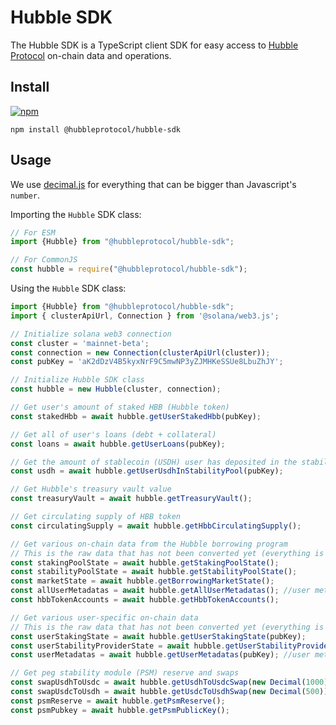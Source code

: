 # Hubble SDK

The Hubble SDK is a TypeScript client SDK for easy access to [Hubble Protocol](https://hubbleprotocol.io) on-chain data and operations.

## Install

[![npm](https://img.shields.io/npm/v/@hubbleprotocol/hubble-sdk)](https://www.npmjs.com/package/@hubbleprotocol/hubble-sdk)

```shell
npm install @hubbleprotocol/hubble-sdk
```

## Usage

We use [decimal.js](https://github.com/MikeMcl/decimal.js) for everything that can be bigger than Javascript's `number`.

Importing the `Hubble` SDK class:

```js
// For ESM
import {Hubble} from "@hubbleprotocol/hubble-sdk";

// For CommonJS
const hubble = require("@hubbleprotocol/hubble-sdk");
```

Using the `Hubble` SDK class:

```js
import {Hubble} from "@hubbleprotocol/hubble-sdk";
import { clusterApiUrl, Connection } from '@solana/web3.js';

// Initialize solana web3 connection
const cluster = 'mainnet-beta';
const connection = new Connection(clusterApiUrl(cluster));
const pubKey = 'aK2dDzV4B5kyxNrF9C5mwNP3yZJMHKeSSUe8LbuZhJY';

// Initialize Hubble SDK class
const hubble = new Hubble(cluster, connection);

// Get user's amount of staked HBB (Hubble token)
const stakedHbb = await hubble.getUserStakedHbb(pubKey);

// Get all of user's loans (debt + collateral)
const loans = await hubble.getUserLoans(pubKey);

// Get the amount of stablecoin (USDH) user has deposited in the stability pool
const usdh = await hubble.getUserUsdhInStabilityPool(pubKey);

// Get Hubble's treasury vault value
const treasuryVault = await hubble.getTreasuryVault();

// Get circulating supply of HBB token
const circulatingSupply = await hubble.getHbbCirculatingSupply();

// Get various on-chain data from the Hubble borrowing program
// This is the raw data that has not been converted yet (everything is in the lamports format)
const stakingPoolState = await hubble.getStakingPoolState();
const stabilityPoolState = await hubble.getStabilityPoolState();
const marketState = await hubble.getBorrowingMarketState();
const allUserMetadatas = await hubble.getAllUserMetadatas(); //user metadatas = user's loans
const hbbTokenAccounts = await hubble.getHbbTokenAccounts();

// Get various user-specific on-chain data 
// This is the raw data that has not been converted yet (everything is in the lamports format)
const userStakingState = await hubble.getUserStakingState(pubKey);
const userStabilityProviderState = await hubble.getUserStabilityProviderState(pubKey);
const userMetadatas = await hubble.getUserMetadatas(pubKey); //user metadatas = user's loans

// Get peg stability module (PSM) reserve and swaps
const swapUsdhToUsdc = await hubble.getUsdhToUsdcSwap(new Decimal(1000));
const swapUsdcToUsdh = await hubble.getUsdcToUsdhSwap(new Decimal(500));
const psmReserve = await hubble.getPsmReserve();
const psmPubkey = await hubble.getPsmPublicKey();
```
